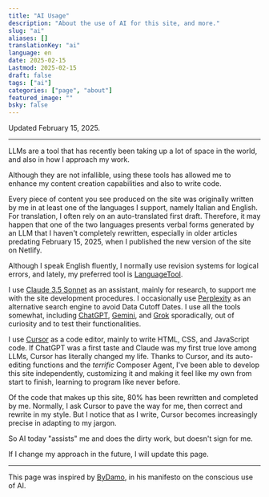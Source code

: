 ```yaml
---
title: "AI Usage"
description: "About the use of AI for this site, and more."
slug: "ai"
aliases: []
translationKey: "ai"
language: en
date: 2025-02-15
Lastmod: 2025-02-15
draft: false 
tags: ["ai"]
categories: ["page", "about"]
featured_image: ""
bsky: false
---
```


Updated February 15, 2025.

---

LLMs are a tool that has recently been taking up a lot of space in the world, and also in how I approach my work.

Although they are not infallible, using these tools has allowed me to enhance my content creation capabilities and also to write code.

Every piece of content you see produced on the site was originally written by me in at least one of the languages I support, namely Italian and English. For translation, I often rely on an auto-translated first draft. Therefore, it may happen that one of the two languages presents verbal forms generated by an LLM that I haven't completely rewritten, especially in older articles predating February 15, 2025, when I published the new version of the site on Netlify.

Although I speak English fluently, I normally use revision systems for logical errors, and lately, my preferred tool is [LanguageTool](https://languagetool.org).

I use [Claude 3.5 Sonnet](https://claude.ai) as an assistant, mainly for research, to support me with the site development procedures. I occasionally use [Perplexity](https://perplexity.com) as an alternative search engine to avoid Data Cutoff Dates. I use all the tools somewhat, including [ChatGPT](https://chatgpt.com), [Gemini](https://gemini.google.com), and [Grok](https://grok.com) sporadically, out of curiosity and to test their functionalities.

I use [Cursor](https://cursor.sh) as a code editor, mainly to write HTML, CSS, and JavaScript code. If ChatGPT was a first taste and Claude was my first true love among LLMs, Cursor has literally changed my life. Thanks to Cursor, and its auto-editing functions and the *terrific* Composer Agent, I've been able to develop this site independently, customizing it and making it feel like my own from start to finish, learning to program like never before.

Of the code that makes up this site, 80% has been rewritten and completed by me. Normally, I ask Cursor to pave the way for me, then correct and rewrite in my style. But I notice that as I write, Cursor becomes increasingly precise in adapting to my jargon.

So AI today "assists" me and does the dirty work, but doesn't sign for me.

If I change my approach in the future, I will update this page.

---

This page was inspired by [ByDamo](https://www.bydamo.la/p/ai-manifesto), in his manifesto on the conscious use of AI.
